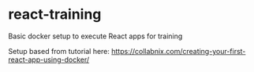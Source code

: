 # react-training
Basic docker setup to execute React apps for training

Setup based from tutorial here: https://collabnix.com/creating-your-first-react-app-using-docker/
